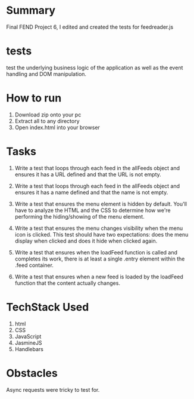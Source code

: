 # Summary

Final FEND Project 6, I edited and created the tests for feedreader.js

# tests

test the underlying business logic of the application as well as the event handling and DOM manipulation.

# How to run

1. Download zip onto your pc
2. Extract all to any directory
3. Open index.html into your browser

# Tasks

1. Write a test that loops through each feed in the allFeeds object and ensures it has a URL defined and that the URL is not empty.

2. Write a test that loops through each feed in the allFeeds object and ensures it has a name defined and that the name is not empty.

3. Write a test that ensures the menu element is hidden by default. You'll have to analyze the HTML and the CSS to determine how we're performing the hiding/showing of the menu element.

4. Write a test that ensures the menu changes visibility when the menu icon is clicked. This test should have two expectations: does the menu display when clicked and does it hide when clicked again.

5. Write a test that ensures when the loadFeed function is called and completes its work, there is at least a single .entry element within the .feed container.

6. Write a test that ensures when a new feed is loaded by the loadFeed function that the content actually changes.


# TechStack Used

1. html
2. CSS
3. JavaScript
4. JasmineJS
5. Handlebars

# Obstacles

Async requests were tricky to test for.
